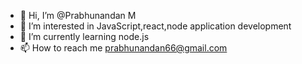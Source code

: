 - 👋 Hi, I’m @Prabhunandan M
- 👀 I’m interested in JavaScript,react,node application development
- 🌱 I’m currently learning node.js
- 📫 How to reach me prabhunandan66@gmail.com

<!---
Prabhunandan66/Prabhunandan66 is a ✨ special ✨ repository because its `README.md` (this file) appears on your GitHub profile.
You can click the Preview link to take a look at your changes.
--->
